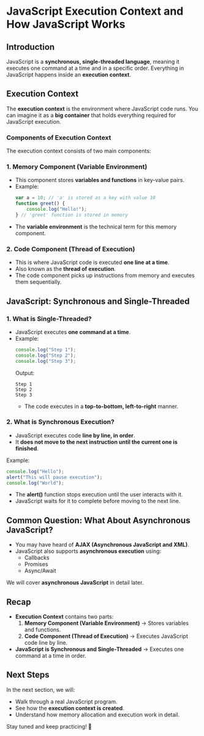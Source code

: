 # JavaScript Execution Context and How JavaScript Works

## **Introduction**
JavaScript is a **synchronous, single-threaded language**, meaning it executes one command at a time and in a specific order. Everything in JavaScript happens inside an **execution context**.

## **Execution Context**
The **execution context** is the environment where JavaScript code runs. You can imagine it as a **big container** that holds everything required for JavaScript execution.

### **Components of Execution Context**
The execution context consists of two main components:

### **1. Memory Component (Variable Environment)**
- This component stores **variables and functions** in key-value pairs.
- Example:
  ```js
  var a = 10; // 'a' is stored as a key with value 10
  function greet() {
      console.log("Hello!");
  } // 'greet' function is stored in memory
  ```
- The **variable environment** is the technical term for this memory component.

### **2. Code Component (Thread of Execution)**
- This is where JavaScript code is executed **one line at a time**.
- Also known as the **thread of execution**.
- The code component picks up instructions from memory and executes them sequentially.

## **JavaScript: Synchronous and Single-Threaded**
### **1. What is Single-Threaded?**
- JavaScript executes **one command at a time**.
- Example:
  ```js
  console.log("Step 1");
  console.log("Step 2");
  console.log("Step 3");
  ```
  Output:
  ```
  Step 1
  Step 2
  Step 3
  ```
  - The code executes in a **top-to-bottom, left-to-right** manner.

### **2. What is Synchronous Execution?**
- JavaScript executes code **line by line, in order**.
- It **does not move to the next instruction until the current one is finished**.

Example:
```js
console.log("Hello");
alert("This will pause execution");
console.log("World");
```
- The **alert()** function stops execution until the user interacts with it.
- JavaScript waits for it to complete before moving to the next line.

## **Common Question: What About Asynchronous JavaScript?**
- You may have heard of **AJAX (Asynchronous JavaScript and XML)**.
- JavaScript also supports **asynchronous execution** using:
  - Callbacks
  - Promises
  - Async/Await

We will cover **asynchronous JavaScript** in detail later.

## **Recap**
- **Execution Context** contains two parts:
  1. **Memory Component (Variable Environment)** → Stores variables and functions.
  2. **Code Component (Thread of Execution)** → Executes JavaScript code line by line.
- **JavaScript is Synchronous and Single-Threaded** → Executes one command at a time in order.

## **Next Steps**
In the next section, we will:
- Walk through a real JavaScript program.
- See how the **execution context is created**.
- Understand how memory allocation and execution work in detail.

Stay tuned and keep practicing! 🚀

